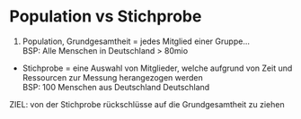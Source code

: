 # Population vs Stichprobe


1)  Population, Grundgesamtheit = jedes Mitglied einer Gruppe...<br>
BSP: Alle Menschen in Deutschland > 80mio
* Stichprobe = eine Auswahl von Mitglieder, welche aufgrund von Zeit und Ressourcen zur Messung herangezogen werden<br>
BSP: 100 Menschen aus Deutschland Deutschland

ZIEL: 
von der Stichprobe rückschlüsse auf die Grundgesamtheit zu ziehen